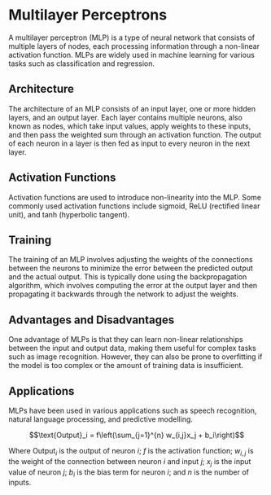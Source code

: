 # Multilayer Perceptrons

A multilayer perceptron (MLP) is a type of neural network that consists of multiple layers of nodes, each processing information through a non-linear activation function. MLPs are widely used in machine learning for various tasks such as classification and regression.

## Architecture

The architecture of an MLP consists of an input layer, one or more hidden layers, and an output layer. Each layer contains multiple neurons, also known as nodes, which take input values, apply weights to these inputs, and then pass the weighted sum through an activation function. The output of each neuron in a layer is then fed as input to every neuron in the next layer.

## Activation Functions

Activation functions are used to introduce non-linearity into the MLP. Some commonly used activation functions include sigmoid, ReLU (rectified linear unit), and tanh (hyperbolic tangent).

## Training

The training of an MLP involves adjusting the weights of the connections between the neurons to minimize the error between the predicted output and the actual output. This is typically done using the backpropagation algorithm, which involves computing the error at the output layer and then propagating it backwards through the network to adjust the weights.

## Advantages and Disadvantages

One advantage of MLPs is that they can learn non-linear relationships between the input and output data, making them useful for complex tasks such as image recognition. However, they can also be prone to overfitting if the model is too complex or the amount of training data is insufficient.

## Applications

MLPs have been used in various applications such as speech recognition, natural language processing, and predictive modelling.

$$\text{Output}_i = f\left(\sum_{j=1}^{n} w_{i,j}x_j + b_i\right)$$

Where $\text{Output}_i$ is the output of neuron $i$; $f$ is the activation function; $w_{i,j}$ is the weight of the connection between neuron $i$ and input $j$; $x_j$ is the input value of neuron $j$; $b_i$ is the bias term for neuron $i$; and $n$ is the number of inputs.
